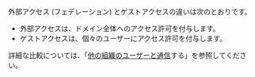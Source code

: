 外部アクセス (フェデレーション) とゲストアクセスの違いは次のとおりです。

- 外部アクセスは、ドメイン全体へのアクセス許可を付与します。
- ゲストアクセスは、個々のユーザーにアクセス許可を付与します。 


詳細な比較については、「[他の組織のユーザーと通信](../communicate-with-users-from-other-organizations.md)する」を参照してください。
